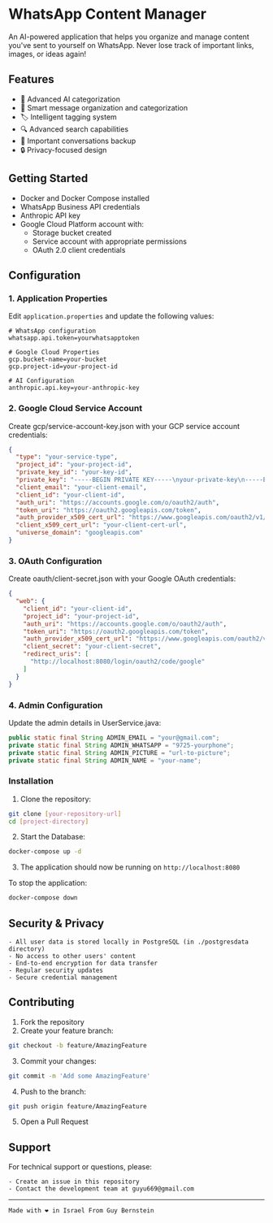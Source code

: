 # WhatsApp Content Manager
An AI-powered application that helps you organize and manage content you've sent to yourself on WhatsApp. Never lose track of important links, images, or ideas again!

## Features

- 🤖 Advanced AI categorization
- 📂 Smart message organization and categorization
- 🏷️ Intelligent tagging system
- 🔍 Advanced search capabilities
- 💾 Important conversations backup
- 🔒 Privacy-focused design

## Getting Started

- Docker and Docker Compose installed
- WhatsApp Business API credentials
- Anthropic API key
- Google Cloud Platform account with:
  - Storage bucket created
  - Service account with appropriate permissions
  - OAuth 2.0 client credentials

## Configuration

### 1. Application Properties

Edit `application.properties` and update the following values:

```properties
# WhatsApp configuration
whatsapp.api.token=yourwhatsapptoken

# Google Cloud Properties
gcp.bucket-name=your-bucket
gcp.project-id=your-project-id

# AI Configuration
anthropic.api.key=your-anthropic-key
```
### 2. Google Cloud Service Account

Create gcp/service-account-key.json with your GCP service account credentials:
```json
{
  "type": "your-service-type",
  "project_id": "your-project-id",
  "private_key_id": "your-key-id",
  "private_key": "-----BEGIN PRIVATE KEY-----\nyour-private-key\n-----END PRIVATE KEY-----\n",
  "client_email": "your-client-email",
  "client_id": "your-client-id",
  "auth_uri": "https://accounts.google.com/o/oauth2/auth",
  "token_uri": "https://oauth2.googleapis.com/token",
  "auth_provider_x509_cert_url": "https://www.googleapis.com/oauth2/v1/certs",
  "client_x509_cert_url": "your-client-cert-url",
  "universe_domain": "googleapis.com"
}
```

### 3. OAuth Configuration

Create oauth/client-secret.json with your Google OAuth credentials:

```json
{
  "web": {
    "client_id": "your-client-id",
    "project_id": "your-project-id",
    "auth_uri": "https://accounts.google.com/o/oauth2/auth",
    "token_uri": "https://oauth2.googleapis.com/token",
    "auth_provider_x509_cert_url": "https://www.googleapis.com/oauth2/v1/certs",
    "client_secret": "your-client-secret",
    "redirect_uris": [
      "http://localhost:8080/login/oauth2/code/google"
    ]
  }
}
```

### 4. Admin Configuration

Update the admin details in UserService.java:

```java
public static final String ADMIN_EMAIL = "your@gmail.com";
private static final String ADMIN_WHATSAPP = "9725-yourphone";
private static final String ADMIN_PICTURE = "url-to-picture";
private static final String ADMIN_NAME = "your-name";
```

### Installation

1. Clone the repository:
```bash
git clone [your-repository-url]
cd [project-directory]
```

2. Start the Database:
```bash
docker-compose up -d
```

3. The application should now be running on `http://localhost:8080`

To stop the application:
```bash
docker-compose down
```


## Security & Privacy

```
- All user data is stored locally in PostgreSQL (in ./postgresdata directory)
- No access to other users' content
- End-to-end encryption for data transfer
- Regular security updates
- Secure credential management
```


## Contributing

1. Fork the repository
2. Create your feature branch:
```bash
git checkout -b feature/AmazingFeature
```
3. Commit your changes:
```bash
git commit -m 'Add some AmazingFeature'
```
4. Push to the branch:
```bash
git push origin feature/AmazingFeature
```
5. Open a Pull Request

## Support

For technical support or questions, please:
```
- Create an issue in this repository
- Contact the development team at guyu669@gmail.com
```


---
```
Made with ❤️ in Israel From Guy Bernstein
```
